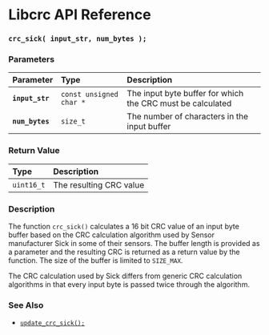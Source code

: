 # Libcrc API Reference

### `crc_sick( input_str, num_bytes );`

### Parameters

| Parameter | Type | Description |
| :--- | :--- | :--- |
|**`input_str`**|`const unsigned char *`|The input byte buffer for which the CRC must be calculated|
|**`num_bytes`**|`size_t`|The number of characters in the input buffer|

### Return Value

| Type | Description |
| :--- | :--- |
|`uint16_t`|The resulting CRC value|

### Description

The function `crc_sick()` calculates a 16 bit CRC value of an input byte buffer based on the
CRC calculation algorithm used by Sensor manufacturer Sick in some of their sensors.
The buffer length is provided as a parameter and the resulting CRC is returned
as a return value by the function. The size of the buffer is limited to `SIZE_MAX`.

The CRC calculation used by Sick differs from generic CRC calculation algorithms in that
every input byte is passed twice through the algorithm.

### See Also

* [`update_crc_sick();`](update_crc_sick.md)
